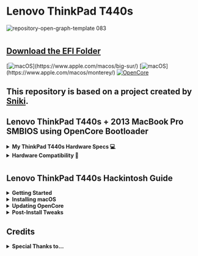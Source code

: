 # Lenovo ThinkPad T440s


![repository-open-graph-template 083](https://user-images.githubusercontent.com/72415505/188652682-618ccf23-0620-4f65-8984-f78eba927dcb.png)

#
## [Download the EFI Folder](https://github.com/MultimediaLucario/Lenovo-ThinkPad-T440S/releases/)

[![macOS](https://img.shields.io/badge/macOS-Big_Sur_11.6.8_(Stable_EFI)-red)](https://www.apple.com/macos/big-sur/)
[![macOS](https://img.shields.io/badge/macOS-Monterey_12.5.1_(Experimental_EFI)-green)](https://www.apple.com/macos/monterey/)
[![OpenCore](https://img.shields.io/badge/OpenCore-0.8.3-blue)](https://github.com/acidanthera/OpenCorePkg)

## This repository is based on a project created by [Sniki](https://github.com/Sniki).


## Lenovo ThinkPad T440s + 2013 MacBook Pro SMBIOS using OpenCore Bootloader

<details>  
<summary><strong>My ThinkPad T440s Hardware Specs 💻</strong></summary>
</br>

| Model              | Lenovo ThinkPad T440s                                                                               |
|:-------------------|:----------------------------------------------------------------------------------------------------------|
| Processor          | Intel Core i5-4300U (2C, 4T,  1.9GHz / 2.5GHz) vPro (The best compatibility with macOS)                                                              
| Graphics           | Integrated Intel HD Graphics 4400                                                                         |
| Memory             | 12 GB DDR3 (4GB Soldered + 8GB SODIMM DDR3, dual-channel)                                                       |
| Display            | 14" HD (1600x900) TN, non-touch                                                                       |
| Storage            | 1 TB Pioneer SATA SSD + 16 GB mSATA SSD                                                                             |
| Ethernet           | Intel Ethernet                                                         |
| WLAN + Bluetooth   | Intel Wifi 7260ngw + Bluetooth 4.0                                        |
| Camera             | 720p resolution, low light sensitive, fixed focus                                                       |
| Audio support      | HD Audio, Realtek ALC3245 codec, stereo speakers 1Wx2, dual array microphone, combo audio/microphone jack |
| Keyboard           | 6-row, spill-resistant, multimedia Fn keys, LED backlight                                                 |
| Battery            | Internal Li-Polymer 3-cell (68) and External Li-Ion 6-cell (68+)                       |


</details>

</details>

<details>  
<summary><strong>Hardware Compatibility 🧰</strong></summary>
</br>
 
## What works:
- Intel HD Graphics 4400 QE/CI
- Brightness Control
- TouchScreen with Gestures
- Keyboard & Backlit
- TouchPad with Gestures
- Dual Battery Support
- Secure Boot
- FileVault
- Sleep and Wake
- Audio and DisplayPort Audio
- Power Management
- USB Ports
- LAN
- DisplayPort
- VGA
- Wireless and Bluetooth
- SD Card Reader
- Docking Station USB Ports
- Docking Station LAN
- Docking Station DisplayPort
- Docking Station VGA Port
- Docking Station DVI Port
- Docking Station DisplayPort Audio
- [DRM content](https://github.com/acidanthera/OpenCorePkg/releases) 

## What doesn't work:
- FingerPrint Reader



</details>

</details>

#
## Lenovo ThinkPad T440s Hackintosh Guide

<details>  
<summary><strong>Getting Started</strong></summary>
</br>

To start you'll need the following:

- A Lenovo ThinkPad T440s (Obviously)

- A PC with a copy of Windows 10 or higher installed

- 4GB USB Stick

- [Rufus](https://rufus.ie/en/)

 - For USB larger than 16 GB to format in FAT32, use the [Rufus](https://rufus.ie/en/) method.

- A copy of the [EFI](https://github.com/MultimediaLucario/Lenovo-ThinkPad-T440S/releases/) folder

- [macrecovery.py](https://github.com/acidanthera/OpenCorePkg/releases)

- This will require [Python](https://www.microsoft.com/en-us/p/python-39/9p7qfqmjrfp7?activetab=pivot:overviewtab) installed.

</details>

<details>  
<summary><strong>Installing macOS </strong></summary>
</br>

1. To grab legacy installers is super easy, first grab a copy of [OpenCorePkg](https://github.com/acidanthera/OpenCorePkg/releases) and head to /Utilities/macrecovery/. Next copy the folder path for the macrecovery folder. 

<img width="974" alt="file-path 0aea4278" src="https://user-images.githubusercontent.com/72415505/156628158-190cba5d-6114-4972-aa83-f1b14749e34d.png">


#
2. From here, you'll want to open up a Command Prompt and cd into the macrecovery folder that we copied earlier:

cd Paste_Folder_Path

<img width="917" alt="command-prompt 53392eba" src="https://user-images.githubusercontent.com/72415505/156628358-c2692037-80ac-40f9-bb3b-9a424442dafe.png">

#
3. Now run one of the following depending on what version of macOS you want(Note these scripts rely on [Python](https://www.microsoft.com/en-us/p/python-39/9p7qfqmjrfp7?activetab=pivot:overviewtab) support, please install if you haven't already):

 ## Lion (10.7):

python macrecovery.py -b Mac-2E6FAB96566FE58C -m 00000000000F25Y00 download

 ## Lion (10.7) (Alternate Command):

python macrecovery.py -b Mac-C3EC7CD22292981F -m 00000000000F0HM00 download

 ## Mountain Lion (10.8):

python macrecovery.py -b Mac-7DF2A3B5E5D671ED -m 00000000000F65100 download

 ## Mavericks (10.9):

python macrecovery.py -b Mac-F60DEB81FF30ACF6 -m 00000000000FNN100 download

 ## Yosemite (10.10):

python macrecovery.py -b Mac-E43C1C25D4880AD6 -m 00000000000GDVW00 download

 ## El Capitan (10.11):

python macrecovery.py -b Mac-FFE5EF870D7BA81A -m 00000000000GQRX00 download

 ## Sierra (10.12):

python macrecovery.py -b Mac-77F17D7DA9285301 -m 00000000000J0DX00 download

 ## High Sierra (10.13)

python macrecovery.py -b Mac-7BA5B2D9E42DDD94 -m 00000000000J80300 download

 ## High Sierra (10.13) (Alternate Command)
 
python macrecovery.py -b Mac-BE088AF8C5EB4FA2 -m 00000000000J80300 download

 ## Mojave (10.14)

python macrecovery.py -b Mac-7BA5B2DFE22DDD8C -m 00000000000KXPG00 download

 ## Catalina (10.15)

python macrecovery.py -b Mac-00BE6ED71E35EB86 -m 00000000000000000 download

 ## Big Sur (11)

python macrecovery.py -b Mac-42FD25EABCABB274 -m 00000000000000000 download

This will take some time, however once you're finished you should get either BaseSystem or RecoveryImage files:

![macrecovery-after 4c24ba88](https://user-images.githubusercontent.com/72415505/156629881-3d0e18a5-79cf-465e-a054-44b39a77b47f.jpg) <img width="973" alt="basesystem-example 93778929" src="https://user-images.githubusercontent.com/72415505/156629925-77869c1f-19ee-463f-bcc7-cafb2be09866.png">

#
4. Download [Rufus](https://rufus.ie/en/), set the BOOT selection as not bootable, set File System as Large FAT32, click Start, and delete all file autorun in USB Drive partition.

![format-usb-rufus 43feba9e](https://user-images.githubusercontent.com/72415505/156631083-73e33087-d51e-42e4-a804-e93afad7c2ca.png)

#
5. Next, go to the root of this USB drive and create a folder called com.apple.recovery.boot. Then move the downloaded BaseSystem or RecoveryImage files. Please ensure you copy over both the .dmg and .chunklist files to this folder:

<img width="824" alt="com-recovery 805dc41f" src="https://user-images.githubusercontent.com/72415505/156631343-529ca3ee-9e79-4e21-bab1-7305b4ed3df9.png">

#

6. Open up and extract the EFI folder archive you downloaded earlier.


7. Copy the folder named, "EFI," to the root of your USB Drive.

8. Restart your computer.

9. Open the BIOS and disable all the security options. (Security Chip, Intel (R) AT Module Activation, and Computrace Module)

10. Boot via your Flash Drive.

11. Boot the Hackintosh installer.

12. Now open Disk Utility and format your internal or external Hard Drive or SSD as APFS.

13. Install macOS.

14. Your system might reboot during the install.

15. Now after install again boot into your usb drive but now boot into the drive in which you installed macOS to.

16. Download and install [Clover Configurator](https://mackie100projects.altervista.org/download-clover-configurator/).

17. Open [Clover Configurator](https://mackie100projects.altervista.org/download-clover-configurator/) and Mount the EFI partition of the drive you want to boot off of.

18. Now copy my EFI Folder and overwrite it with the one system created.

19. Now try booting macOS without the USB drive.

20. Congratulations, you've successfully hackintoshed your Lenovo ThinkPad T440s.


#


</details>

<details>  
<summary><strong>Updating OpenCore </strong></summary>
</br>

1. Download and install the [OpenCore Updater](https://github.com/mswgen/oc-updater/releases).
2. When the app opens, press Get Started. A dialog will appear asking you to select the EFI directory.
3. Mount the EFI Partition on your drive using [Clover Configurator](https://mackie100projects.altervista.org/download-clover-configurator/).
4. Select your EFI directory. It's usually /Volumes/EFI/EFI. It should have BOOT and OC directories inside.
5. If your OpenCore version is detected, your OpenCore version and list of kexts you are using will be displayed. If your OpenCore version is not detected, you will be asked to select the OpenCore version you are using. Select the version you are using and press Select this version.
6. If you are not using the latest version of OpenCore, the app will ask you to update. Press Update to update OpenCore.
7. The app will start to download OpenCore, kexts, and Binary Data. this might take some time and you might see the spinning beach ball. DO NOT CLOSE THE APP.
8. When the app finishes downloading, it will create a backup of your old EFI and will swap files with the new ones.
9. Then, it will update config.plist. When it's done, it will display that it's done. It will also display the list of not updated kexts, the backup directory, and that OpenCore Vault is disabled(if it was enabled). You need to reboot your computer to see the changes.

</details>

<details>  
<summary><strong>Post-Install Tweaks </strong></summary>
</br>

### Bios
These are the recommended settings to have everything working properly:

**Security Tab**:
- `Security Chip > Security Chip [Disabled]`
- `Anti-Theft > Intel (R) AT Module Activation > Current Setting [Disabled]`
- `Anti-Theft > Computrace > Computrace Module Activation > Current Setting [Disabled]`

**Note**: These laptops do have whitelist which doesn't allow you to use other Card than the Intel AC7260.
In order to use a different / supported card, you need to mod your bios (remove whitelist) or downgrade to Bios v2.36
- Bios v2.36 doesn't have whitelist so downgrading allows you to use any wireless card that you want.


### Secure Boot
Users with `1366x768` or `1600x900` displays can go ahead and enable secure boot and enjoy it.
Users with upgraded displays to `1080p` or native `1080p` displays will have garbled screen if CSM is disabled in BIOS (which can't be left enabled if Secure Boot enabled)
In order to fix this problem we need to patch `Display-EDID`.

### Patching Display EDID [WIP]

First we need to download these three Applications: [Hackintool](https://github.com/headkaze/Hackintool/releases), [AWEDIDEditor](https://www.analogway.com/files/uploads/produit/download/en/aw_edideditor_setup_2_00_13_macos.zip) and [HexFiend](https://github.com/HexFiend/HexFiend/releases)

- Open Hackintool and go to the `Displays` tab and click the Export icon/button on the bottom-right side.
- On desktop, you will see some new files appeared, now open the `EDID-***-****-orig.bin` file with AWEDIDEditor
- Go to `Detailed Data` tab and change `H. Sync Width:` value to `100`.
- Save the EDID as `Patched-EDID` or whatever name you like just to know which one is the patched one
- Open the `Patched-EDID` with HexFiend and make sure you expand it so it contains 8 columns of code bytes.
- Copy the 128 bytes code and paste it into: `EFI>OC>Config.plist>DeviceProperties>PciRoot(0x0)/Pci(0x2,0x0)>AAPL00,override-no-connect`
- Save the config.plist file and reboot, Enjoy Secure Boot without garbled screen.


### Non TouchScreen Displays
If your Lenovo ThinkPad T440s doesn't have a TouchScreen display, it is required for you to disable the kext responsible for TouchScreen.
Go to `EFI/OC/Config.plist > Kernel > Add >` and disable the 4 following kexts:
- `VoodooI2CServices.kext - Enabled = No`
- `VoodooGPIO.kext - Enabled = No`
- `VoodooI2C.kext - Enabled = No`
- `VoodooI2CHID.kext - Enabled = No`

### TouchPad
Most of the users have probably already upgraded to a Lenovo ThinkPad T450s Touchpad (the one with Physical Buttons) and this one does work natively, no need to touch anything.
For you users that have the standard Touchpad that came with this laptop, you have to do some changes as VoodooRMI doesn't seem to work very well with them.

Go to `EFI/OC/Config.plist > Kernel > Add` and disable the VoodooRMI kexts:
- `VoodooRMI.kext - Enabled = No`
- `VoodooRMI.kext/Contents/PlugIns/RMISMBus.kext - Enabled = No`
- `VoodooRMI.kext/Contents/PlugIns/VoodooTrackpoint.kext - Enabled = No`
- `VoodooRMI.kext/Contents/PlugIns/VoodooInput.kext - Enabled = No`

Once done, enable the VoodooPS2Controller kexts for Touchpad:

- `VoodooPS2Controller.kext/Contents/PlugIns/VoodooInput.kext - Enabled = Yes`
- `VoodooPS2Controller.kext/Contents/PlugIns/VoodooPS2Trackpad.kext - Enabled = Yes`
- `VoodooPS2Controller.kext/Contents/PlugIns/VoodooPS2Mouse.kext - Enabled = Yes`

Now enable the `SSDT-TPD.aml` for Touchpad to work with VoodooPS2:  
- `EFI/OC/Config.plist > ACPI > Add > SSDT-TPD.aml > Enabled = Yes`

### YogaSMC
To have working Keyboard Function Keys (Fn) and Fan reading etc, you need to install the YogaSMCPane and the YogaSMC App.
YogaSMC.kext is already included in the EFI so when yo go to releases tab, you download the **YogaSMC-App-release.dmg**
- https://github.com/zhen-zen/YogaSMC


### Audio
ALCPlugFIx is required to fix static noise on headphones, however Black-Dragon74 released a Swift version that doesn't require `hda-verb`, `alc-verb` or `CodecCommander` kext. the `ALCPlugFix.zip` is included in the Tools folder.

**Installation**:
- Extract ALCPlugFix zip into desktop
- Open terminal and type following commands one by one on the listed order:
- `sudo spctl --master-disable`
- `sudo mkdir /usr/local/bin/`
- `cd desktop/ALCPlugFix`
- `sudo cp -R ALC3232.plist /usr/local/bin/`
- `./install.sh`
- Now the installer will ask you to drop the `ALC3232.plist` into the terminal window.
- Open a new finder window and press `Shift + Cmd(Alt) + G` to open a new `go to folder:` window
- Now type: `/usr/local/bin/`
- Drag the `ALC3232.plist` from the `/usr/local/bin` folder into the terminal window and press enter.
- Done


### Wireless and Bluetooth

#### Intel AC7260
Users with Intel AC7260 cards can enjoy out of the box support for both Wireless and Bluetooth.
Keep in mind that Airportitlwm/itlwm is still in early development and only `N` speeds are supported.

#### DW1560 & DW1830
Users with one of these two cards first need to disable the intel kexts:

- `EFI/OC/Config.plist > Kernel > Add > Airportitlwm > Enabled = No`
- `EFI/OC/Config.plist > Kernel > Add > IntelBluetoothInjector > Enabled = No`
- `EFI/OC/Config.plist > Kernel > Add > IntelBluetoothFirmware > Enabled = No`

Then enable the corresponding kexts for those two cards:

- `EFI/OC/Config.plist > Kernel > Add > AirportBrcmFixup > Enabled = Yes`
- `EFI/OC/Config.plist > Kernel > Add > AirPortBrcm4360_Injector > Enabled = Yes`
- `EFI/OC/Config.plist > Kernel > Add > BrcmBluetoothInjector > Enabled = Yes`
- `EFI/OC/Config.plist > Kernel > Add > BrcmFirmwareData > Enabled = Yes`
- `EFI/OC/Config.plist > Kernel > Add > BrcmPatchRAM3 > Enabled = Yes`

#### DW1820A
This card uses the same kexts as DW1560, DW1830 but needs this additional injector:
- `EFI/OC/Config.plist > Kernel > Add > AirPortBrcmNIC_Injector > Enabled = Yes`

We also need to disable `pci-aspm-default` to fix system freezes caused from this card:
Go into `EFI/OC/Config.plist > DeviceProperties >` and rename / uncomment:
- `#PciRoot(0x0)/Pci(0x1C,0x1)/Pci(0x0,0x0)` to `PciRoot(0x0)/Pci(0x1C,0x1)/Pci(0x0,0x0)` and the device property:
- `#pci-aspm-default` to `pci-aspm-default`

#### BCM4360NG
This card is the best one you can find for the moment, it is the same as the Apple BCM94360CS2 which works natively but it does have a standard NGFF form factor.

#### BCM94360CS2
This is the native Apple Wireless and Bluetooth card that can be found on MacBookPro(s).
In order to fit this one you will have to buy the NGFF adapter and the extending cable module.
There is not enough room to fit the full height so you will be required to place it somewhere else.

#### Country Code for Wireless Cards
Some countries have different 5GHz bands and may not be supported for some, the default one is set as US.
You can specify other country codes like: **US**, **CN**, **#a**, etc by going into:
- `EFI/OC/Config.plist > DeviceProperties > Add > PciRoot(0x0)/Pci(0x1C,0x1)/Pci(0x0,0x0)` and rename/uncomment:
- `#country-code` to `country-code` and set the desired value (**#a** is the preset value, replace with the country code that you need)

</details>

## Credits

<details>  
<summary><strong>Special Thanks to...</strong></summary>
</br>

- [zhen-zen](https://github.com/zhen-zen) for **YogaSMC** and **BrightnessKeys**
- [benbender](https://github.com/benbender) for **SSDT-BATX**, **Touchscreen Gestures** and **ACPI refinements**
- [Sniki](https://github.com/Sniki) for creating the original OC EFI files to make this hackintosh project possible.
